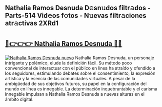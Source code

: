 ## Nathalia Ramos Desnuda D𝚎sn𝚞dos filtr𝚊dos - Parts-514 Vid𝚎os f𝚘tos - N𝚞evas filtr𝚊ciones atr𝚊ctivas 2XRd1

# <h2><a href="http://mb8j8kw.tromn.icu/?c=Nathalia+Ramos+Desnuda">🔗👉👉👉 Nathalia Ramos Desnuda 🔗🔗</a></h2>

[![Nathalia Ramos Desnuda nuevo](https://i.imgur.com/pEAQMta.gif)](http://mb8j8kw.tromn.icu/?c=Nathalia+Ramos+Desnuda)
Nathalia Ramos Desnuda, un personaje intrigante y polémico, elude la definición fácil. Su método poco convencional de interactuar con el público en línea ha atraído y ofendido a los seguidores, estimulando debates sobre el consentimiento, la expresión artística y la esencia de las comunidades virtuales. A pesar de la ambigüedad de sus objetivos futuros, su papel en la configuración del mundo en línea es innegable. La determinación inquebrantable y el carisma innegable impulsan a Nathalia Ramos Desnuda a nuevas alturas en el ámbito digital.
